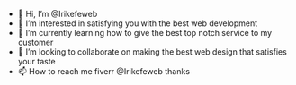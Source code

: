 - 👋 Hi, I’m @Irikefeweb
- 👀 I’m interested in satisfying you with the best web development
- 🌱 I’m currently learning how to give the best top notch service to my customer
- 💞️ I’m looking to collaborate on making the best web design that satisfies your taste
- 📫 How to reach me fiverr @Irikefeweb thanks

<!---
Irikefeweb/Irikefeweb is a ✨ special ✨ repository because its `README.md` (this file) appears on your GitHub profile.
You can click the Preview link to take a look at your changes.
--->
